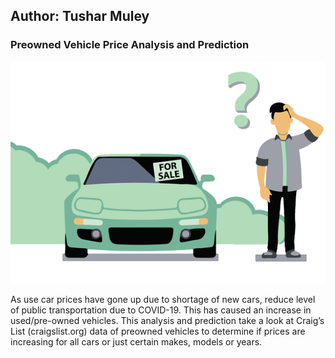 ## Author: Tushar Muley

### **Preowned Vehicle Price Analysis and Prediction**
<img src="carsales.png?raw=true"/>

As use car prices have gone up due to shortage of new cars, reduce level of public transportation due to COVID-19. This has caused an increase in used/pre-owned vehicles. This analysis and prediction take a look at Craig’s List (craigslist.org) data of preowned vehicles to determine if prices are increasing for all cars or just certain makes, models or years. <br>